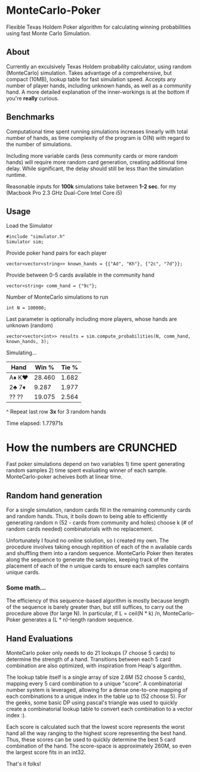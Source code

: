 # MonteCarlo-Poker
Flexible Texas Holdem Poker algorithm for calculating winning probabilities using fast Monte Carlo Simulation.

## About
Currently an exculsively Texas Holdem probability calculator, using random (MonteCarlo) simulation. 
Takes advantage of a comprehensive, but compact (10MB), lookup table for fast simulation speed.
Accepts any number of player hands, including unknown hands, as well as a community hand. A more detailed
explanation of the inner-workings is at the bottom if you're **really** curious.

## Benchmarks
Computational time spent running simulations increases linearly with total number of hands, as time complexity
of the program is O(N) with regard to the number of simulations.

Including more variable cards (less community cards or more random hands) will require more random card generation, 
creating additional time delay. While significant, the delay should still be less than the simulation runtime.

Reasonable inputs for **100k** simulations take between **1-2 sec**. for my (Macbook Pro 2.3 GHz Dual-Core Intel Core i5)

## Usage

Load the Simulator

    #include "simulator.h"
    Simulator sim;

Provide poker hand pairs for each player 

    vector<vector<string>> known_hands = {{"Ad", "Kh"}, {"2c", "7d"}};

Provide between 0-5 cards available in the community hand

    vector<string> comm_hand = {"9c"};

Number of MonteCarlo simulations to run

    int N = 100000;

Last parameter is optionally including more players, whose hands are unknown (random)

    vector<vector<int>> results = sim.compute_probabilities(N, comm_hand, known_hands, 3);
    
Simulating...

|Hand  |  Win %|  Tie %|
|------|-------|-------|
|A♦ K♥ |28.460 |  1.682|
|2♣ 7♦ | 9.287 |  1.977|
|?? ?? |19.075 |  2.564|

^ Repeat last row **3x** for 3 random hands

Time elapsed: 1.77971s


# How the numbers are CRUNCHED
Fast poker simulations depend on two variables 1) time spent generating random samples 2) time spent evaluating winner of each sample.
MonteCarlo-poker acheives both at linear time.

## Random hand generation
For a single simulation, random cards fill in the remaining community cards and random hands. Thus, it boils down to being able to efficiently
generating random n (52 - cards from community and holes) choose k (# of random cards needed) combinatorials with no replacement. 

Unfortunately I found no online solution, so I created my own. The procedure involves taking enough repitition of each of the n available cards
and shuffling them into a random sequence. MonteCarlo Poker then iterates along the sequence to generate the samples, keeping track of the placement 
of each of the n unique  cards to ensure each samples contains unique cards.

### Some math...
The efficiency of this sequence-based algorithm is mostly because length of the sequence is barely greater than, but still suffices, to carry out
the procedure above (for large N). In particular, if L = ceil(N * k) /n, MonteCarlo-Poker generates a (L * n)-length random sequence.

## Hand Evaluations
MonteCarlo poker only needs to do 21 lookups (7 choose 5 cards) to determine the strength of a hand. Transitions between each 5 card combination
are also optimized, with inspiration from Heap's algorithm.

The lookup table itself is a single array of size 2.6M (52 choose 5 cards), mapping every 5 card combination to a unique "score". A combinatorial 
number system is leveraged, allowing for a dense one-to-one mapping of each combinations to a unique index in the table up to (52 choose 5). For the geeks,
some basic DP using pascal's triangle was used to quickly create a combinatorial lookup table to convert each combination to a vector index :).

Each score is calculated such that the lowest score represents the worst hand all the way ranging to the highest score representing the best hand. 
Thus, these scores can be used to quickly determine the best 5 card combination of the hand. The score-space is approximately 260M, so even the 
largest score fits in an int32.

That's it folks!





